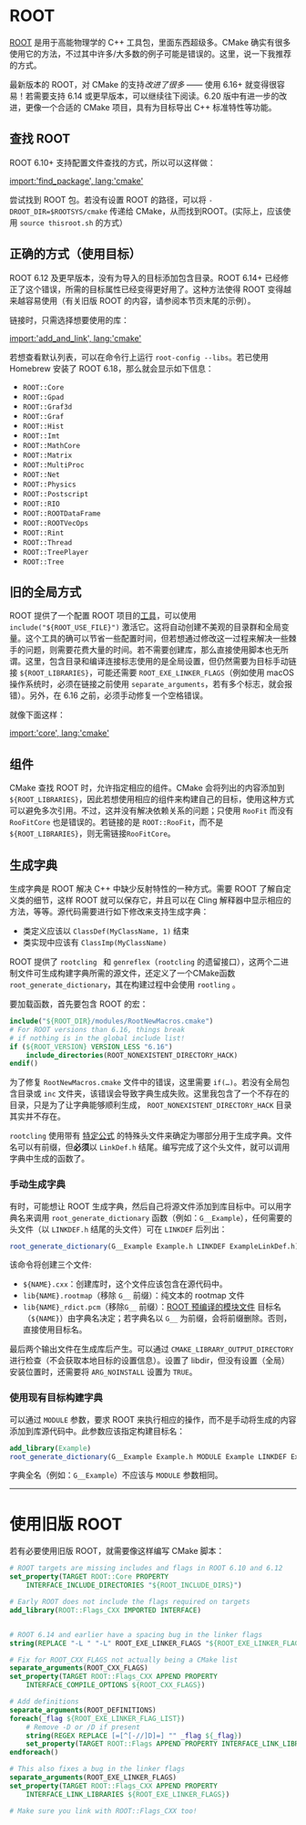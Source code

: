 
# ROOT

[ROOT](https://root.cern/) 是用于高能物理学的 C++ 工具包，里面东西超级多。CMake 确实有很多使用它的方法，不过其中许多/大多数的例子可能是错误的。这里，说一下我推荐的方式。

最新版本的 ROOT，对 CMake 的支持*改进了很多* —— 使用 6.16+ 就变得很容易！若需要支持 6.14 或更早版本，可以继续往下阅读。6.20 版中有进一步的改进，更像一个合适的 CMake 项目，具有为目标导出 C++ 标准特性等功能。

## 查找 ROOT

ROOT 6.10+ 支持配置文件查找的方式，所以可以这样做：

[import:'find_package', lang:'cmake'](../../examples/root-simple/CMakeLists.txt)

尝试找到 ROOT 包。若没有设置 ROOT 的路径，可以将 `-DROOT_DIR=$ROOTSYS/cmake` 传递给 CMake，从而找到ROOT。(实际上，应该使用 `source thisroot.sh` 的方式）


## 正确的方式（使用目标）

ROOT 6.12 及更早版本，没有为导入的目标添加包含目录。ROOT 6.14+ 已经修正了这个错误，所需的目标属性已经变得更好用了。这种方法使得 ROOT 变得越来越容易使用（有关旧版 ROOT 的内容，请参阅本节页末尾的示例）。

链接时，只需选择想要使用的库：

[import:'add_and_link', lang:'cmake'](../../examples/root-simple/CMakeLists.txt)

若想查看默认列表，可以在命令行上运行 `root-config --libs`。若已使用 Homebrew 安装了 ROOT 6.18，那么就会显示如下信息：

* `ROOT::Core`
* `ROOT::Gpad`
* `ROOT::Graf3d`
* `ROOT::Graf`
* `ROOT::Hist`
* `ROOT::Imt`
* `ROOT::MathCore`
* `ROOT::Matrix`
* `ROOT::MultiProc`
* `ROOT::Net`
* `ROOT::Physics`
* `ROOT::Postscript`
* `ROOT::RIO`
* `ROOT::ROOTDataFrame`
* `ROOT::ROOTVecOps`
* `ROOT::Rint`
* `ROOT::Thread`
* `ROOT::TreePlayer`
* `ROOT::Tree`

## 旧的全局方式

ROOT 提供了一个配置 ROOT 项目的[工具](https://root.cern.ch/how/integrate-root-my-project-cmake)，可以使用 `include("${ROOT_USE_FILE}")` 激活它。这将自动创建不美观的目录群和全局变量。这个工具的确可以节省一些配置时间，但若想通过修改这一过程来解决一些棘手的问题，则需要花费大量的时间。若不需要创建库，那么直接使用脚本也无所谓。这里，包含目录和编译连接标志使用的是全局设置，但仍然需要为目标手动链接 `${ROOT_LIBRARIES}`，可能还需要 `ROOT_EXE_LINKER_FLAGS`（例如使用 macOS 操作系统时，必须在链接之前使用 `separate_arguments`，若有多个标志，就会报错）。另外，在 6.16 之前，必须手动修复一个空格错误。

就像下面这样：

[import:'core', lang:'cmake'](../../examples/root-usefile/CMakeLists.txt)

## 组件

CMake 查找 ROOT 时，允许指定相应的组件。CMake 会将列出的内容添加到 `${ROOT_LIBRARIES}`，因此若想使用相应的组件来构建自己的目标，使用这种方式可以避免多次引用。不过，这并没有解决依赖关系的问题；只使用 `RooFit` 而没有 `RooFitCore` 也是错误的。若链接的是 `ROOT::RooFit`，而不是`${ROOT_LIBRARIES}`，则无需链接`RooFitCore`。

## 生成字典

生成字典是 ROOT 解决 C++ 中缺少反射特性的一种方式。需要 ROOT 了解自定义类的细节，这样 ROOT 就可以保存它，并且可以在 Cling 解释器中显示相应的方法，等等。源代码需要进行如下修改来支持生成字典：

* 类定义应该以 `ClassDef(MyClassName, 1)` 结束
* 类实现中应该有 `ClassImp(MyClassName)`

ROOT 提供了  `rootcling ` 和 `genreflex`（`rootcling` 的遗留接口），这两个二进制文件可生成构建字典所需的源文件，还定义了一个CMake函数 `root_generate_dictionary`，其在构建过程中会使用 `rootling` 。

要加载函数，首先要包含 ROOT 的宏：
```cmake
include("${ROOT_DIR}/modules/RootNewMacros.cmake")
# For ROOT versions than 6.16, things break 
# if nothing is in the global include list!
if (${ROOT_VERSION} VERSION_LESS "6.16")
    include_directories(ROOT_NONEXISTENT_DIRECTORY_HACK)
endif()
```

为了修复 `RootNewMacros.cmake` 文件中的错误，这里需要 `if(…)`。若没有全局包含目录或 `inc` 文件夹，该错误会导致字典生成失败。这里我包含了一个不存在的目录，只是为了让字典能够顺利生成， `ROOT_NONEXISTENT_DIRECTORY_HACK` 目录其实并不存在。

`rootcling` 使用带有 [特定公式][linkdef-root] 的特殊头文件来确定为哪部分用于生成字典。文件名可以有前缀，但**必须**以 `LinkDef.h` 结尾。编写完成了这个头文件，就可以调用字典中生成的函数了。

### 手动生成字典
有时，可能想让 ROOT 生成字典，然后自己将源文件添加到库目标中。可以用字典名来调用 `root_generate_dictionary` 函数（例如：`G__Example`），任何需要的头文件（以 `LINKDEF.h` 结尾的头文件）可在 `LINKDEF` 后列出：

```cmake
root_generate_dictionary(G__Example Example.h LINKDEF ExampleLinkDef.h)
```

该命令将创建三个文件:
* `${NAME}.cxx`：创建库时，这个文件应该包含在源代码中。
* `lib{NAME}.rootmap`（移除 `G__` 前缀）：纯文本的 rootmap 文件
* `lib{NAME}_rdict.pcm`（移除`G__` 前缀）：[ROOT 预编译的模块文件][ROOT pre-compiled module file]
目标名（`${NAME}`）由字典名决定；若字典名以 `G__` 为前缀，会将前缀删除。否则，直接使用目标名。

最后两个输出文件在生成库后产生。可以通过 `CMAKE_LIBRARY_OUTPUT_DIRECTORY` 进行检查（不会获取本地目标的设置信息）。设置了 libdir，但没有设置（全局）安装位置时，还需要将 `ARG_NOINSTALL` 设置为 `TRUE`。

### 使用现有目标构建字典
可以通过 `MODULE` 参数，要求 ROOT 来执行相应的操作，而不是手动将生成的内容添加到库源代码中。此参数应该指定构建目标名：

```cmake
add_library(Example)
root_generate_dictionary(G__Example Example.h MODULE Example LINKDEF ExampleLinkDef.h)
```

字典全名（例如：`G__Example`）不应该与 `MODULE` 参数相同。


[linkdef-root]: https://root.cern.ch/selecting-dictionary-entries-linkdefh
[ROOT pre-compiled module file]: https://inspirehep.net/literature/1413967

---

# 使用旧版 ROOT

若有必要使用旧版 ROOT，就需要像这样编写 CMake 脚本：

```cmake
# ROOT targets are missing includes and flags in ROOT 6.10 and 6.12
set_property(TARGET ROOT::Core PROPERTY
    INTERFACE_INCLUDE_DIRECTORIES "${ROOT_INCLUDE_DIRS}")

# Early ROOT does not include the flags required on targets
add_library(ROOT::Flags_CXX IMPORTED INTERFACE)


# ROOT 6.14 and earlier have a spacing bug in the linker flags
string(REPLACE "-L " "-L" ROOT_EXE_LINKER_FLAGS "${ROOT_EXE_LINKER_FLAGS}")

# Fix for ROOT_CXX_FLAGS not actually being a CMake list
separate_arguments(ROOT_CXX_FLAGS)
set_property(TARGET ROOT::Flags_CXX APPEND PROPERTY
    INTERFACE_COMPILE_OPTIONS ${ROOT_CXX_FLAGS})

# Add definitions
separate_arguments(ROOT_DEFINITIONS)
foreach(_flag ${ROOT_EXE_LINKER_FLAG_LIST})
    # Remove -D or /D if present
    string(REGEX REPLACE [=[^[-//]D]=] "" _flag ${_flag})
    set_property(TARGET ROOT::Flags APPEND PROPERTY INTERFACE_LINK_LIBRARIES ${_flag})
endforeach()

# This also fixes a bug in the linker flags
separate_arguments(ROOT_EXE_LINKER_FLAGS)
set_property(TARGET ROOT::Flags_CXX APPEND PROPERTY
    INTERFACE_LINK_LIBRARIES ${ROOT_EXE_LINKER_FLAGS})

# Make sure you link with ROOT::Flags_CXX too!
```
